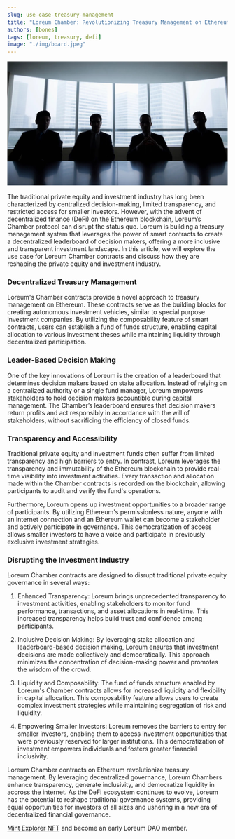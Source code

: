 ```yaml
---
slug: use-case-treasury-management
title: "Loreum Chamber: Revolutionizing Treasury Management on Ethereum"
authors: [bones]
tags: [loreum, treasury, defi]
image: "./img/board.jpeg"
---
```


![Loreum's Chamber contracts provide a novel approach to treasury management on Ethereum.](./img/board.jpeg)

The traditional private equity and investment industry has long been characterized by centralized decision-making, limited transparency, and restricted access for smaller investors. However, with the advent of decentralized finance (DeFi) on the Ethereum blockchain, Loreum’s Chamber protocol can disrupt the status quo. Loreum is building a treasury management system that leverages the power of smart contracts to create a decentralized leaderboard of decision makers, offering a more inclusive and transparent investment landscape. In this article, we will explore the use case for Loreum Chamber contracts and discuss how they are reshaping the private equity and investment industry.

<!-- truncate -->

<h3>Decentralized Treasury Management</h3>

Loreum's Chamber contracts provide a novel approach to treasury management on Ethereum. These contracts serve as the building blocks for creating autonomous investment vehicles, similar to special purpose investment companies. By utilizing the composability feature of smart contracts, users can establish a fund of funds structure, enabling capital allocation to various investment theses while maintaining liquidity through decentralized participation.

<h3>Leader-Based Decision Making</h3>

One of the key innovations of Loreum is the creation of a leaderboard that determines decision makers based on stake allocation. Instead of relying on a centralized authority or a single fund manager, Loreum empowers stakeholders to hold decision makers accountible during capital management. The Chamber’s leaderboard ensures that decision makers return profits and act responsibly in accordance with the will of stakeholders, without sacrificing the efficiency of closed funds. 

<h3>Transparency and Accessibility</h3>

Traditional private equity and investment funds often suffer from limited transparency and high barriers to entry. In contrast, Loreum leverages the transparency and immutability of the Ethereum blockchain to provide real-time visibility into investment activities. Every transaction and allocation made within the Chamber contracts is recorded on the blockchain, allowing participants to audit and verify the fund's operations.

Furthermore, Loreum opens up investment opportunities to a broader range of participants. By utilizing Ethereum's permissionless nature, anyone with an internet connection and an Ethereum wallet can become a stakeholder and actively participate in governance. This democratization of access allows smaller investors to have a voice and participate in previously exclusive investment strategies.

<h3>Disrupting the Investment Industry</h3>

Loreum Chamber contracts are designed to disrupt traditional private equity governance in several ways:

1. Enhanced Transparency: Loreum brings unprecedented transparency to investment activities, enabling stakeholders to monitor fund performance, transactions, and asset allocations in real-time. This increased transparency helps build trust and confidence among participants.

2. Inclusive Decision Making: By leveraging stake allocation and leaderboard-based decision making, Loreum ensures that investment decisions are made collectively and democratically. This approach minimizes the concentration of decision-making power and promotes the wisdom of the crowd.

3. Liquidity and Composability: The fund of funds structure enabled by Loreum's Chamber contracts allows for increased liquidity and flexibility in capital allocation. This composability feature allows users to create complex investment strategies while maintaining segregation of risk and liquidity.

4. Empowering Smaller Investors: Loreum removes the barriers to entry for smaller investors, enabling them to access investment opportunities that were previously reserved for larger institutions. This democratization of investment empowers individuals and fosters greater financial inclusivity.

Loreum Chamber contracts on Ethereum revolutionize treasury management. By leveraging decentralized governance, Loreum Chambers enhance transparency, generate inclusivity, and democratize liquidity in accross the internet. As the DeFi ecosystem continues to evolve, Loreum has the potential to reshape traditional governance systems, providing equal opportunities for investors of all sizes and ushering in a new era of decentralized financial governance.

[Mint Explorer NFT](https://loreum.org) and become an early Loreum DAO member.

